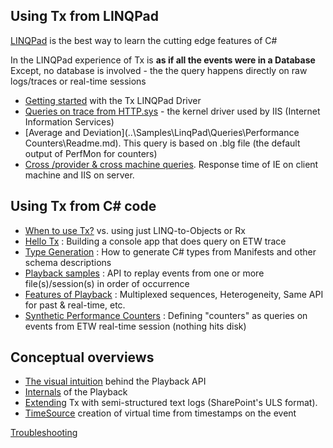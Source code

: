 ## Using Tx from LINQPad

[LINQPad](http://www.linqpad.net/) is the best way to learn the cutting edge features of C#

In the LINQPad experience of Tx is **as if all the events were in a Database**
Except, no database is involved - the the query happens directly on raw logs/traces or real-time sessions 

- [Getting started](../Source/Tx.Linqpad/Readme.md) with the Tx LINQPad Driver
- [Queries on trace from HTTP.sys](../Samples/LinqPad/Queries/HTTP.sys/Readme.md)  - the kernel driver used by IIS (Internet Information Services)
- [Average and Deviation](..\Samples\LinqPad\Queries\Performance Counters\Readme.md). This query is based on .blg file (the default output of PerfMon for counters)
- [Cross /provider & cross machine queries](https://tx.codeplex.com/wikipage?title=IE_IIS). Response time of IE on client machine and IIS on server.

## Using Tx from C# code

- [When to use Tx?](WhenToUse.md) vs. using just LINQ-to-Objects or Rx
- [Hello Tx](HelloTx.md) : Building a console app that does query on ETW trace
- [Type Generation](TypeGeneration.md) : How to generate C# types from Manifests and other schema descriptions
- [Playback samples](../Samples/Playback/Readme.md) : API to replay events from one or more file(s)/session(s) in order of occurrence
- [Features of Playback](PlaybackFeatures.md) : Multiplexed sequences, Heterogeneity, Same API for past & real-time, etc.
- [Synthetic Performance Counters](../Samples/SyntheticCounters/Readme.md) : Defining "counters" as queries on events from ETW real-time session (nothing hits disk)

## Conceptual overviews

- [The visual intuition](http://tx.codeplex.com/wikipage?title=Playback%20conceptual%20model) behind the Playback API
- [Internals](http://tx.codeplex.com/wikipage?title=Playback%20Internals) of the Playback
- [Extending](http://tx.codeplex.com/wikipage?title=ULS%20Sample) Tx with semi-structured text logs  (SharePoint's ULS format).
- [TimeSource](https://tx.codeplex.com/wikipage?title=TimeSource) creation of virtual time from timestamps on the event

[Troubleshooting](https://tx.codeplex.com/wikipage?title=Troubleshooting)